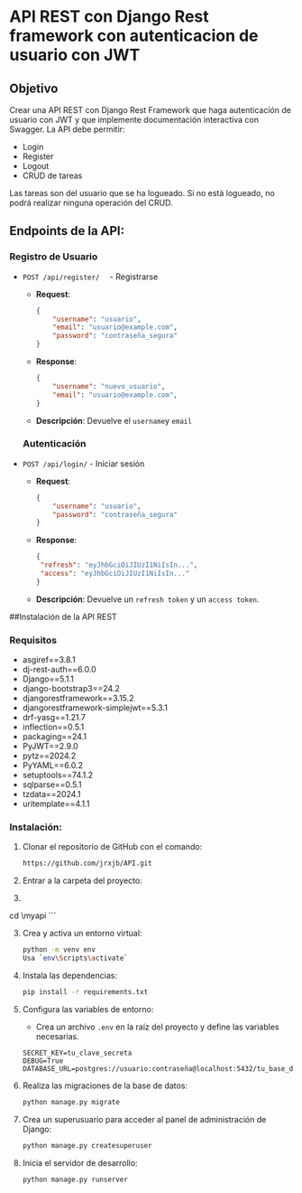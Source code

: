 # API REST con Django Rest framework con autenticacion de usuario con JWT

## Objetivo
Crear una API REST con Django Rest Framework que haga autenticación de usuario con JWT y que implemente documentación interactiva con Swagger. La API debe permitir:
- Login
- Register
- Logout
- CRUD de tareas

Las tareas son del usuario que se ha logueado. Si no está logueado, no podrá realizar ninguna operación del CRUD.



## Endpoints de la API:

### Registro de Usuario

- `POST /api/register/  ` - Registrarse
  - **Request**: 
    ```json
    {
        "username": "usuario",
        "email": "usuario@example.com",
        "password": "contraseña_segura"
    }
    ```
  - **Response**:
    ```json
    {
        "username": "nuevo_usuario",
        "email": "usuario@example.com", 
    }
    ```
  - **Descripción**: Devuelve el `username`y `email` 

  ### Autenticación
- `POST /api/login/` - Iniciar sesión
  - **Request**: 
    ```json
    {
        "username": "usuario",
        "password": "contraseña_segura"
    }
    ```
  - **Response**:
    ```json
    {
     "refresh": "eyJhbGciOiJIUzI1NiIsIn...",
     "access": "eyJhbGciOiJIUzI1NiIsIn..."
    }
    ```
  - **Descripción**: Devuelve un `refresh token` y un `access token`.
    
##Instalación de la API REST

### Requisitos
- asgiref==3.8.1
- dj-rest-auth==6.0.0
- Django==5.1.1
- django-bootstrap3==24.2
- djangorestframework==3.15.2
- djangorestframework-simplejwt==5.3.1
- drf-yasg==1.21.7
- inflection==0.5.1
- packaging==24.1
- PyJWT==2.9.0
- pytz==2024.2
- PyYAML==6.0.2
- setuptools==74.1.2
- sqlparse==0.5.1
- tzdata==2024.1
- uritemplate==4.1.1

### Instalación:
1. Clonar el repositorio de GitHub con el comando:

    ```bash
    https://github.com/jrxjb/API.git
    ```

2. Entrar a la carpeta del proyecto:
3. 
    ```bash
cd \myapi
    ```
    
3. Crea y activa un entorno virtual:
    ```bash
    python -m venv env
    Usa `env\Scripts\activate`
    ```
4. Instala las dependencias:
    ```bash
    pip install -r requirements.txt
    ```
  
5. Configura las variables de entorno:
    - Crea un archivo `.env` en la raíz del proyecto y define las variables necesarias.
    ```env
    SECRET_KEY=tu_clave_secreta
    DEBUG=True
    DATABASE_URL=postgres://usuario:contraseña@localhost:5432/tu_base_de_datos
    ```

6. Realiza las migraciones de la base de datos:
    ```bash
    python manage.py migrate
    ```

7. Crea un superusuario para acceder al panel de administración de Django:
    ```bash
    python manage.py createsuperuser
    ```

8. Inicia el servidor de desarrollo:
    ```bash
    python manage.py runserver
    ```

